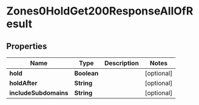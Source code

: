 

# Zones0HoldGet200ResponseAllOfResult


## Properties

| Name | Type | Description | Notes |
|------------ | ------------- | ------------- | -------------|
|**hold** | **Boolean** |  |  [optional] |
|**holdAfter** | **String** |  |  [optional] |
|**includeSubdomains** | **String** |  |  [optional] |



